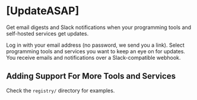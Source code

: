# \[UpdateASAP\]

Get email digests and Slack notifications when your programming tools and self-hosted services get updates.

Log in with your email address (no password, we send you a link). Select programming tools and services you want to keep an eye on for updates. You receive emails and notifications over a Slack-compatible webhook.

## Adding Support For More Tools and Services

Check the `registry/` directory for examples.
